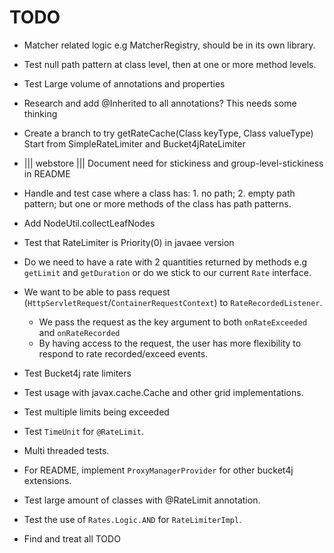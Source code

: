 # TODO

- Matcher related logic e.g MatcherRegistry, should be in its own library.
  
- Test null path pattern at class level, then at one or more method levels.
  
- Test Large volume of annotations and properties
  
- Research and add @Inherited to all annotations? This needs some thinking
  
- Create a branch to try getRateCache(Class keyType, Class valueType)
  Start from SimpleRateLimiter and Bucket4jRateLimiter  

- ||| webstore ||| Document need for stickiness and group-level-stickiness in README
  
- Handle and test case where a class has: 1. no path; 2. empty path pattern; but one or more methods of the class has path patterns.

- Add NodeUtil.collectLeafNodes
  
- Test that RateLimiter is Priority(0) in javaee version

- Do we need to have a rate with 2 quantities returned by methods e.g
  `getLimit` and `getDuration` or do we stick to our current `Rate` interface.
  
- We want to be able to pass request (`HttpServletRequest`/`ContainerRequestContext`) to `RateRecordedListener`.
  * We pass the request as the key argument to both `onRateExceeded` and `onRateRecorded`
  * By having access to the request, the user has more flexibility to respond to rate recorded/exceed events.

- Test Bucket4j rate limiters
- Test usage with javax.cache.Cache and other grid implementations.

- Test multiple limits being exceeded
  
- Test `TimeUnit` for `@RateLimit`.

- Multi threaded tests.
  
- For README, implement `ProxyManagerProvider` for other bucket4j extensions.
  
- Test large amount of classes with @RateLimit annotation.

- Test the use of `Rates.Logic.AND` for `RateLimiterImpl`.

- Find and treat all TODO



